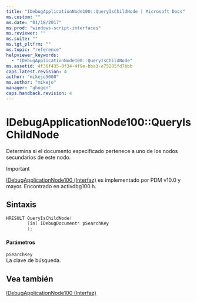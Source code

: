 ```yaml
---
title: "IDebugApplicationNode100::QueryIsChildNode | Microsoft Docs"
ms.custom: ""
ms.date: "01/18/2017"
ms.prod: "windows-script-interfaces"
ms.reviewer: ""
ms.suite: ""
ms.tgt_pltfrm: ""
ms.topic: "reference"
helpviewer_keywords: 
  - "IDebugApplicationNode100::QueryIsChildNode"
ms.assetid: 4f36f435-0f34-4f9e-bba3-e75285fd7bbb
caps.latest.revision: 4
author: "mikejo5000"
ms.author: "mikejo"
manager: "ghogen"
caps.handback.revision: 4
---
```

# IDebugApplicationNode100::QueryIsChildNode
Determina si el documento especificado pertenece a uno de los nodos secundarios de este nodo.  
  
> [!IMPORTANT]
>  [IDebugApplicationNode100 \(Interfaz\)](../../winscript/reference/idebugapplicationnode100-interface.md) es implementado por PDM v10.0 y mayor.  Encontrado en activdbg100.h.  
  
## Sintaxis  
  
```cpp  
HRESULT QueryIsChildNode(  
        [in] IDebugDocument* pSearchKey  
        );  
```  
  
#### Parámetros  
 `pSearchKey`  
 La clave de búsqueda.  
  
## Vea también  
 [IDebugApplicationNode100 \(Interfaz\)](../../winscript/reference/idebugapplicationnode100-interface.md)